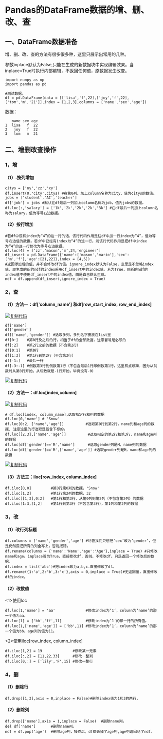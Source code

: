 # Pandas的DataFrame数据的增、删、改、查

## 一、DataFrame数据准备

增、删、改、查的方法有很多很多种，这里只展示出常用的几种。

参数inplace默认为False,只能在生成的新数据块中实现编辑效果。当inplace=True时执行内部编辑，不返回任何值，原数据发生改变。

```
import numpy as np
import pandas as pd

#测试数据。
df = pd.DataFrame(data = [['lisa','f',22],['joy','f',22],['tom','m','21']],index = [1,2,3],columns = ['name','sex','age'])
```

数据：

```
   name sex age
1  lisa   f  22
2   joy   f  22
3   tom   m  21
```

## 二、增删改查操作

### 1，增

#### （1）.按列增加

```
citys = ['ny','zz','xy']
df.insert(0,'city',citys) #在第0列，加上column名称为city，值为citys的数值。
jobs = ['student','AI','teacher']
df['job'] = jobs #默认在df最后一列加上column名称为job，值为jobs的数据。
df.loc[:,'salary'] = ['1k','2k','2k','2k','3k'] #在df最后一列加上column名称为salary，值为等号右边数据。
```

#### （2）按行增加

```
#若df中没有index为“4”的这一行的话，该行代码作用是往df中加一行index为“4”，值为等号右边值的数据。若df中已经有index为“4”的这一行，则该行代码作用是把df中index为“4”的这一行修改为等号右边数据。
df.loc[4] = ['zz','mason','m',24,'engineer’]
df_insert = pd.DataFrame({'name':['mason','mario'],'sex':['m','f'],'age':[21,22]},index = [4,5])
#返回添加后的值，并不会修改df的值。ignore_index默认为False，意思是不忽略index值，即生成的新的ndf的index采用df_insert中的index值。若为True，则新的ndf的index值不使用df_insert中的index值，而是自己默认生成。
ndf = df.append(df_insert,ignore_index = True) 
```

### 2，查

#### （1）方法一：df['column_name'] 和df[row_start_index, row_end_index]

[![复制代码](https://common.cnblogs.com/images/copycode.gif)](javascript:void(0); "复制代码")

```
df['name']
df['gender']
df[['name','gender']] #选取多列，多列名字要放在list里
df[0:]    #第0行及之后的行，相当于df的全部数据，注意冒号是必须的
df[:2]    #第2行之前的数据（不含第2行）
df[0:1]   #第0行
df[1:3]   #第1行到第2行（不含第3行）
df[-1:]   #最后一行
df[-3:-1] #倒数第3行到倒数第1行（不包含最后1行即倒数第1行，这里有点烦躁，因为从前数时从第0行开始，从后数就是-1行开始，毕竟没有-0）
```

[![复制代码](https://common.cnblogs.com/images/copycode.gif)](javascript:void(0); "复制代码")

#### （2）方法一：df.loc[index,column]

[![复制代码](https://common.cnblogs.com/images/copycode.gif)](javascript:void(0); "复制代码")

```
# df.loc[index, column_name],选取指定行和列的数据
df.loc[0,'name'] # 'Snow'
df.loc[0:2, ['name','age']]          #选取第0行到第2行，name列和age列的数据, 注意这里的行选取是包含下标的。
df.loc[[2,3],['name','age']]          #选取指定的第2行和第3行，name和age列的数据
df.loc[df['gender']=='M','name']      #选取gender列是M，name列的数据
df.loc[df['gender']=='M',['name','age']] #选取gender列是M，name和age列的数据
```

[![复制代码](https://common.cnblogs.com/images/copycode.gif)](javascript:void(0); "复制代码")

#### （3）方法三：iloc[row_index, column_index]

```
df.iloc[0,0]         #第0行第0列的数据，'Snow'
df.iloc[1,2]         #第1行第2列的数据，32
df.iloc[[1,3],0:2]   #第1行和第3行，从第0列到第2列（不包含第2列）的数据
df.iloc[1:3,[1,2]    #第1行到第3行（不包含第3行），第1列和第2列的数据
```

### 3，改

#### （1）改行列标题

```
df.columns = ['name','gender','age'] #尽管我们只想把’sex’改为’gender’，但是仍然要把所有的列全写上，否则报错。
df.rename(columns = {'name':'Name','age':'Age'},inplace = True) #只修改name和age。inplace若为True，直接修改df，否则，不修改df，只是返回一个修改后的数据。
df.index = list('abc')#把index改为a,b,c.直接修改了df。
df.rename({1:'a',2:'b',3:'c'},axis = 0,inplace = True)#无返回值，直接修改df的index。
```

#### （2）改数值

<1>使用loc

```
df.loc[1,'name'] = 'aa'              #修改index为‘1’，column为‘name’的那一个值为aa。
df.loc[1] = ['bb','ff',11]           #修改index为‘1’的那一行的所有值。
df.loc[1,['name','age']] = ['bb',11] #修改index为‘1’，column为‘name’的那一个值为bb，age列的值为11。
```

<2>使用iloc[row_index, column_index]

```
df.iloc[1,2] = 19              #修改某一无素
df.iloc[:,2] = [11,22,33]      #修改一整列
df.iloc[0,:] = ['lily','F',15] #修改一整行
```

### 4，删

#### （1）删除行

```
df.drop([1,3],axis = 0,inplace = False)#删除index值为1和3的两行，
```

#### （2）删除列

```
df.drop(['name'],axis = 1,inplace = False)  #删除name列。
del df['name']       #删除name列。
ndf = df.pop('age')  #删除age列，操作后，df都丢掉了age列,age列返回给了ndf。
```
